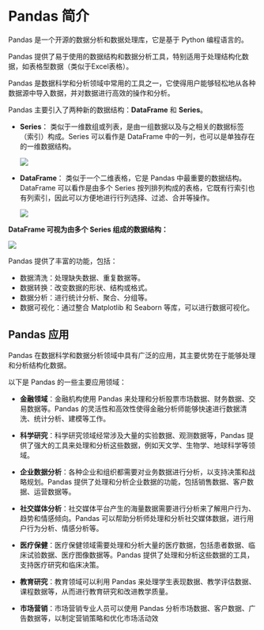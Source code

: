 # Pandas 简介

Pandas 是一个开源的数据分析和数据处理库，它是基于 Python 编程语言的。

Pandas 提供了易于使用的数据结构和数据分析工具，特别适用于处理结构化数据，如表格型数据（类似于Excel表格）。

Pandas 是数据科学和分析领域中常用的工具之一，它使得用户能够轻松地从各种数据源中导入数据，并对数据进行高效的操作和分析。

Pandas 主要引入了两种新的数据结构：**DataFrame** 和 **Series**。

- **Series**： 类似于一维数组或列表，是由一组数据以及与之相关的数据标签（索引）构成。Series 可以看作是 DataFrame 中的一列，也可以是单独存在的一维数据结构。
    
    ![](https://www.runoob.com/wp-content/uploads/2023/12/628084-20201205212241597-1156923446.png)
    
- **DataFrame**： 类似于一个二维表格，它是 Pandas 中最重要的数据结构。DataFrame 可以看作是由多个 Series 按列排列构成的表格，它既有行索引也有列索引，因此可以方便地进行行列选择、过滤、合并等操作。
    
    ![](https://www.runoob.com/wp-content/uploads/2023/12/01_table_dataframe.svg)
    

**DataFrame 可视为由多个 Series 组成的数据结构：**

![](https://www.runoob.com/wp-content/uploads/2021/04/pandas-DataStructure.png)

Pandas 提供了丰富的功能，包括：

- 数据清洗：处理缺失数据、重复数据等。
- 数据转换：改变数据的形状、结构或格式。
- 数据分析：进行统计分析、聚合、分组等。
- 数据可视化：通过整合 Matplotlib 和 Seaborn 等库，可以进行数据可视化。

## Pandas 应用

Pandas 在数据科学和数据分析领域中具有广泛的应用，其主要优势在于能够处理和分析结构化数据。

以下是 Pandas 的一些主要应用领域：

- **金融领域**：金融机构使用 Pandas 来处理和分析股票市场数据、财务数据、交易数据等。Pandas 的灵活性和高效性使得金融分析师能够快速进行数据清洗、统计分析、建模等工作。
    
- **科学研究**：科学研究领域经常涉及大量的实验数据、观测数据等，Pandas 提供了强大的工具来处理和分析这些数据，例如天文学、生物学、地球科学等领域。
    
- **企业数据分析**：各种企业和组织都需要对业务数据进行分析，以支持决策和战略规划。Pandas 提供了处理和分析企业数据的功能，包括销售数据、客户数据、运营数据等。
    
- **社交媒体分析**：社交媒体平台产生的海量数据需要进行分析来了解用户行为、趋势和情感倾向。Pandas 可以帮助分析师处理和分析社交媒体数据，进行用户行为分析、情感分析等。
    
- **医疗保健**：医疗保健领域需要处理和分析大量的医疗数据，包括患者数据、临床试验数据、医疗图像数据等。Pandas 提供了处理和分析这些数据的工具，支持医疗研究和临床决策。
    
- **教育研究**：教育领域可以利用 Pandas 来处理学生表现数据、教学评估数据、课程数据等，从而进行教育研究和改进教学质量。
    
- **市场营销**：市场营销专业人员可以使用 Pandas 分析市场数据、客户数据、广告数据等，以制定营销策略和优化市场活动效